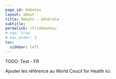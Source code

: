 ```yaml
---
page_id: debates
layout: about
title: Débats - Générale
subtitle: 
permalink: /fr/debates/
# nav: true
# nav_order: 3
toc:
  sidebar: left
---
```


TODO: Test - FR

Ajouter les référence au World Coucil for Health ici.
